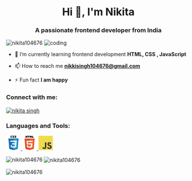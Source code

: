 <h1 align="center">Hi 👋, I'm Nikita</h1>
<h3 align="center">A passionate frontend developer from India</h3>
<img align ="right" alt="coding" width="400" src="https://user-images.githubusercontent.com/55389276/140866485-8fb1c876-9a8f-4d6a-98dc-08c4981eaf70.gif"

<p align="left"> <img src="https://komarev.com/ghpvc/?username=nikita104676&label=Profile%20views&color=0e75b6&style=flat" alt="nikita104676" /> </p>

- 🌱 I’m currently learning frontend development **HTML, CSS , JavaScript**

- 📫 How to reach me **nikkisingh104676@gmail.com**

- ⚡ Fun fact **I am happy**

<h3 align="left">Connect with me:</h3>
<p align="left">
<a href="https://linkedin.com/in/nikita singh" target="blank"><img align="center" src="https://raw.githubusercontent.com/rahuldkjain/github-profile-readme-generator/master/src/images/icons/Social/linked-in-alt.svg" alt="nikita singh" height="30" width="40" /></a>
</p>

<h3 align="left">Languages and Tools:</h3>
<p align="left"> <a href="https://www.w3schools.com/css/" target="_blank" rel="noreferrer"> <img src="https://raw.githubusercontent.com/devicons/devicon/master/icons/css3/css3-original-wordmark.svg" alt="css3" width="40" height="40"/> </a> <a href="https://www.w3.org/html/" target="_blank" rel="noreferrer"> <img src="https://raw.githubusercontent.com/devicons/devicon/master/icons/html5/html5-original-wordmark.svg" alt="html5" width="40" height="40"/> </a> <a href="https://developer.mozilla.org/en-US/docs/Web/JavaScript" target="_blank" rel="noreferrer"> <img src="https://raw.githubusercontent.com/devicons/devicon/master/icons/javascript/javascript-original.svg" alt="javascript" width="40" height="40"/> </a> </p>

<p><img align="left" src="https://github-readme-stats.vercel.app/api/top-langs?username=nikita104676&show_icons=true&locale=en&layout=compact" alt="nikita104676" /></p>

<p>&nbsp;<img align="center" src="https://github-readme-stats.vercel.app/api?username=nikita104676&show_icons=true&locale=en" alt="nikita104676" /></p>

<p><img align="center" src="https://github-readme-streak-stats.herokuapp.com/?user=nikita104676&" alt="nikita104676" /></p>

